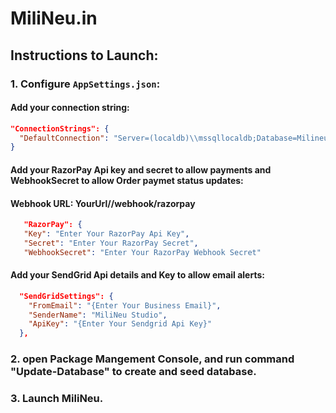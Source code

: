 # MiliNeu.in

## Instructions to Launch:

### 1. Configure `AppSettings.json`:

#### Add your connection string:
```json
"ConnectionStrings": {
  "DefaultConnection": "Server=(localdb)\\mssqllocaldb;Database=Milineu;Trusted_Connection=True;MultipleActiveResultSets=true"
}
```
#### Add your RazorPay Api key and secret to allow payments and WebhookSecret to allow Order paymet status updates:
#### Webhook URL: YourUrl//webhook/razorpay
```json
   "RazorPay": {
   "Key": "Enter Your RazorPay Api Key",
   "Secret": "Enter Your RazorPay Secret",
   "WebhookSecret": "Enter Your RazorPay Webhook Secret"
```
#### Add your SendGrid Api details and Key to allow email alerts:
```json
  "SendGridSettings": {
    "FromEmail": "{Enter Your Business Email}",
    "SenderName": "MiliNeu Studio",
    "ApiKey": "{Enter Your Sendgrid Api Key}"
  },
```
### 2. open Package Mangement Console, and run command "Update-Database" to create and seed database.

### 3. Launch MiliNeu.

